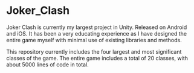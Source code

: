 # Joker_Clash
Joker Clash is currently my largest project in Unity. Released on Android and iOS. It has been a very educating experience as I have designed the entire game myself with minimal use of existing libraries and methods.

This repository currently includes the four largest and most significant classes of the game. The entire game includes a total of 20 classes, with about 5000 lines of code in total. 
